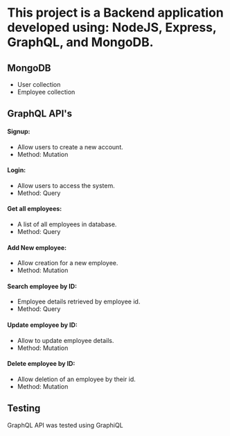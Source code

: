 # This project is a Backend application developed using: NodeJS, Express, GraphQL, and MongoDB. 

## MongoDB
- User collection
- Employee collection

## GraphQL API's
#### Signup:
- Allow users to create a new account.
- Method: Mutation

#### Login:
- Allow users to access the system.
- Method: Query

#### Get all employees:
- A list of all employees in database.
- Method: Query

#### Add New employee: 
- Allow creation for a new employee.
- Method: Mutation

#### Search employee by ID:
- Employee details retrieved by employee id.
- Method: Query

#### Update employee by ID:
- Allow to update employee details.
- Method: Mutation

#### Delete employee by ID:
- Allow deletion of an employee by their id.
- Method: Mutation

## Testing
GraphQL API was tested using GraphiQL
